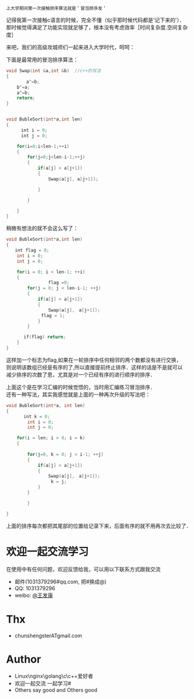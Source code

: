 `上大学期间第一次接触排序算法就是＇冒泡排序发＇   `

记得我第一次接触c语言的时候，完全不懂（似乎那时候代码都是'记下来的'）．   
那时候觉得满足了功能实现就足够了，根本没有考虑效率［时间复杂度.空间复杂度］   


来吧，我们的高级攻城师们一起来进入大学时代，呵呵：  

下面是最常用的冒泡排序算法：    
```c
void Swap(int &a,int &b)  //c++的写法
{
 　　　　a^=b;
	b^=a;
	a^=b;
	return;
}


void BubleSort(int*a,int len)
{　　
    　int i = 0;
    　int j = 0;　　　　

	for(i=0;i<len-1;++i)
	{
		for(j=0;j<len-i-1;++j)
		{
			if(a[j] > a[j+1])
			{
				Swap(a[j], a[j+1]);

			}

		}

	}
}
```



稍微有想法的就不会这么写了：  

```c
void BubleSort(int*a,int len)
{　　　　　　　
　　int flag = 0;　　
    int i = 0;
    int j = 0;　　　　　

	for(i = 0; i < len-1; ++i)
	{       
                flag =0;
		for(j = 0; j < len-i-1; ++j)
		{
			if(a[j] > a[j+1])
			{
				Swap(a[j],　a[j+1]);
　　　　　　　　flag = 1;
			}
		}

　　　　if(flag) return;
	}
}
```

这样加一个标志为flag,如果在一轮排序中任何相邻的两个数都没有进行交换，  
则说明该数组已经是有序的了,所以直接提前终止排序．这样的话是不是就可以   
减少排序的次数了恩，尤其是对一个已经有序的进行顺序的排序．　　   

上面这个是在学习汇编的时候觉悟的，当时用汇编练习冒泡排序．   
还有一种写法，其实我感觉就是上面的一种再次升级的写法吧：    

```c
void BubleSort(int*a, int len)
{　　　　　　　
　　　　int k = 0;　　
        int i = 0;
        int j = 0;　　　　　

	for(i = len; i > 0; i = k)
	{       
            
		for(j=0, k = 0; j < i-1; ++j)
		{
			if(a[j] > a[j+1])
			{
				Swap(a[j],　a[j+1]);
                 k = j;
			}
		}

        }

}
```

上面的排序每次都把其尾部的位置给记录下来，后面有序的就不用再次去比较了．　　 












欢迎一起交流学习 
====
 
在使用中有任何问题，欢迎反馈给我，可以用以下联系方式跟我交流

* 邮件(1031379296#qq.com, 把#换成@)
* QQ: 1031379296
* weibo: [@王发康](http://weibo.com/u/2786211992/home)


Thx
====

* chunshengsterATgmail.com


Author
====
* Linux\nginx\golang\c\c++爱好者
* 欢迎一起交流  一起学习# 
* Others say good and Others good


